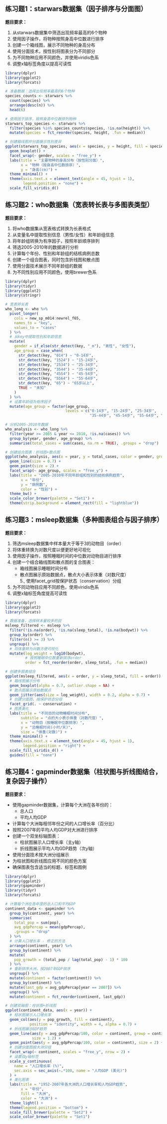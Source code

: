 

## 练习题1：starwars数据集（因子排序与分面图）

**题目要求：**

1. 从starwars数据集中筛选出现频率最高的6个物种
2. 使用因子操作，将物种按照身高中位数进行排序
3. 创建一个箱线图，展示不同物种的身高分布
4. 使用分面技术，按性别将图表分为不同部分
5. 为不同物种应用不同颜色，并使用viridis色系
6. 调整x轴标签角度以提高可读性

```r
library(dplyr)
library(ggplot2)
library(forcats)

# 准备数据：选择出现频率最高的6个物种
species_counts <- starwars %>%
  count(species) %>%
  arrange(desc(n)) %>%
  head(6)

# 使用因子排序，按照身高中位数排列物种
starwars_top_species <- starwars %>%
  filter(species %in% species_counts$species, !is.na(height)) %>%
  mutate(species = fct_reorder(species, height, .fun = median))

# 创建箱线图并分面展示性别差异
ggplot(starwars_top_species, aes(x = species, y = height, fill = species)) +
  geom_boxplot() +
  facet_wrap(~ gender, scales = "free_y") +
  labs(title = "主要物种的身高分布（按性别分面）",
       x = "物种（按身高中位数排序）",
       y = "身高(cm)") +
  theme_minimal() +
  theme(axis.text.x = element_text(angle = 45, hjust = 1),
        legend.position = "none") +
  scale_fill_viridis_d()
```

## 练习题2：who数据集（宽表转长表与多图表类型）

**题目要求：**

1. 将who数据集从宽表格式转换为长表格式
2. 从变量名中提取性别信息（男性/女性）和年龄组信息
3. 将年龄组转换为有序因子，按照年龄顺序排列
4. 筛选2005-2010年的数据进行分析
5. 计算每个年份、性别和年龄组的结核病例总数
6. 创建一个组合图表，同时包含折线图和散点图
7. 使用分面技术展示不同年龄组的数据
8. 为不同性别应用不同颜色，使用brewer色系

```r
library(dplyr)
library(tidyr)
library(ggplot2)
library(stringr)

# 宽表转长表
who_long <- who %>%
  pivot_longer(
    cols = new_sp_m014:newrel_f65, 
    names_to = "key", 
    values_to = "cases"
  ) %>%
  # 从key中提取性别和年龄信息
  mutate(
    gender = if_else(str_detect(key, "_m"), "男性", "女性"),
    age_group = case_when(
      str_detect(key, "014") ~ "0-14岁",
      str_detect(key, "1524") ~ "15-24岁",
      str_detect(key, "2534") ~ "25-34岁",
      str_detect(key, "3544") ~ "35-44岁",
      str_detect(key, "4554") ~ "45-54岁",
      str_detect(key, "5564") ~ "55-64岁",
      str_detect(key, "65") ~ "65岁以上",
      TRUE ~ "未知"
    )
  ) %>%
  # 设置年龄组为有序因子
  mutate(age_group = factor(age_group, 
                           levels = c("0-14岁", "15-24岁", "25-34岁", 
                                      "35-44岁", "45-54岁", "55-64岁", "65岁以上")))

# 分析2005-2010年数据
who_analysis <- who_long %>%
  filter(year >= 2005 & year <= 2010, !is.na(cases)) %>%
  group_by(year, gender, age_group) %>%
  summarise(total_cases = sum(cases, na.rm = TRUE), .groups = "drop")

# 创建组合图表：折线图+散点图
ggplot(who_analysis, aes(x = year, y = total_cases, color = gender, group = interaction(gender, age_group))) +
  geom_line(size = 0.7) +
  geom_point(size = 2) +
  facet_wrap(~ age_group, scales = "free_y") +
  labs(title = "2005-2010年不同年龄组和性别的结核病例趋势",
       x = "年份",
       y = "病例数",
       color = "性别") +
  theme_bw() +
  scale_color_brewer(palette = "Set1") +
  theme(strip.background = element_rect(fill = "lightblue"))
```

## 练习题3：msleep数据集（多种图表组合与因子排序）

**题目要求：**

1. 筛选msleep数据集中样本量大于等于3的动物目（order）
2. 将体重转换为对数尺度以便更好地可视化
3. 使用因子操作，按照睡眠时间的中位数对动物目进行排序
4. 创建一个结合箱线图和散点图的复合图表：
    - 箱线图展示睡眠时间分布
    - 散点图展示原始数据点，散点大小表示体重（对数尺度）  
        5., 使用facet_grid按保护状态（conservation）分组
5. 为不同动物目应用不同颜色，使用viridis色系
6. 调整x轴标签角度提高可读性

```r
library(dplyr)
library(ggplot2)
library(forcats)

# 数据准备，选择样本量较多的目
msleep_filtered <- msleep %>%
  filter(!is.na(order), !is.na(sleep_total), !is.na(bodywt)) %>%
  group_by(order) %>%
  filter(n() >= 3) %>%
  ungroup() %>%
  # 将体重转为对数方便可视化
  mutate(log_weight = log10(bodywt),
         # 按照睡眠中位数重新排序order
         order = fct_reorder(order, sleep_total, .fun = median))

# 创建多图表组合
ggplot(msleep_filtered, aes(x = order, y = sleep_total, fill = order)) +
  # 箱线图展示分布
  geom_boxplot(alpha = 0.7, outlier.shape = NA) +
  # 散点图展示原始数据点
  geom_jitter(aes(size = log_weight), width = 0.2, alpha = 0.7) +
  # 创建分面图，按保护状态分组
  facet_grid(. ~ conservation) +
  # 图表美化
  labs(title = "不同目的动物睡眠时间分布",
       subtitle = "点的大小表示体重（对数尺度）",
       x = "动物目（按睡眠中位数排序）",
       y = "总睡眠时间(小时/天)",
       size = "体重(对数)") +
  theme_minimal() +
  theme(axis.text.x = element_text(angle = 45, hjust = 1),
        legend.position = "right") +
  scale_fill_viridis_d() +
  guides(fill = "none")
```

## 练习题4：gapminder数据集（柱状图与折线图结合，复杂因子操作）

**题目要求：**

- 使用gapminder数据集，计算每个大洲在各年份的：
    - 总人口
    - 平均人均GDP
- 计算每个大洲每相邻年份之间的人口增长率（百分比）
- 按照2007年的平均人均GDP对大洲进行排序
- 创建一个双坐标轴图表：
    - 柱状图展示人口增长率（主y轴）
    - 折线图展示平均人均GDP趋势（次y轴）
- 使用分面技术按大洲分组展示
- 为柱状图和折线图应用不同的颜色方案
- 确保图表包含适当的标题、标签和图例

```r
library(dplyr)
library(ggplot2)
library(gapminder)
library(tidyr)
library(forcats)

# 计算每个洲在各年度的总人口和平均GDP
continent_data <- gapminder %>%
  group_by(continent, year) %>%
  summarise(
    total_pop = sum(pop),
    avg_gdpPercap = mean(gdpPercap),
    .groups = "drop"
  ) %>%
  # 计算人口增长率 - 修正的方法
  arrange(continent, year) %>%
  group_by(continent) %>%
  mutate(
    pop_growth = (total_pop / lag(total_pop) - 1) * 100
  ) %>%
  # 重新排序大洲，按2007年GDP排序
  ungroup() %>%
  mutate(continent = factor(continent)) %>%
  group_by(continent) %>%
  mutate(last_gdp = avg_gdpPercap[year == 2007]) %>%
  ungroup() %>%
  mutate(continent = fct_reorder(continent, last_gdp))

# 创建双轴图：柱状图+折线图
ggplot(continent_data, aes(x = year)) +
  # 柱状图展示人口增长率
  geom_col(aes(y = pop_growth, fill = continent), 
           position = "identity", width = 4, alpha = 0.7) +
  # 折线图展示GDP趋势
  geom_line(aes(y = avg_gdpPercap/100, color = continent, group = continent), 
            size = 1.2) +
  geom_point(aes(y = avg_gdpPercap/100, color = continent), size = 2) +
  # 创建分面图按大洲分组
  facet_wrap(~ continent, scales = "free_y", nrow = 2) +
  # 设置双y轴标签
  scale_y_continuous(
    name = "人口增长率 (%)",
    sec.axis = sec_axis(~.*100, name = "人均GDP (美元)")
  ) +
  # 美化图表
  labs(title = "1952-2007年各大洲的人口增长率和人均GDP趋势",
       x = "年份",
       fill = "大洲",
       color = "大洲") +
  theme_light() +
  theme(legend.position = "bottom") +
  scale_fill_brewer(palette = "Set2") +
  scale_color_brewer(palette = "Set1")
```

